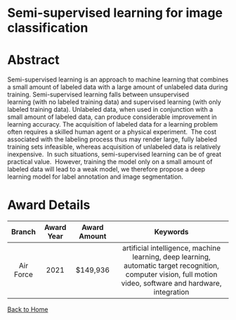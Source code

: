 
Semi-supervised learning for image classification
=================================================

# Abstract


Semi-supervised learning is an approach to machine learning that combines a small amount of labeled data with a large amount of unlabeled data during training. Semi-supervised learning falls between unsupervised learning (with no labeled training data) and supervised learning (with only labeled training data). Unlabeled data, when used in conjunction with a small amount of labeled data, can produce considerable improvement in learning accuracy. The acquisition of labeled data for a learning problem often requires a skilled human agent or a physical experiment.  The cost associated with the labeling process thus may render large, fully labeled training sets infeasible, whereas acquisition of unlabeled data is relatively inexpensive.  In such situations, semi-supervised learning can be of great practical value.  However, training the model only on a small amount of labeled data will lead to a weak model, we therefore propose a deep learning model for label annotation and image segmentation.  

# Award Details

|Branch|Award Year|Award Amount|Keywords|
| :---: | :---: | :---: | :---: |
|Air Force|2021|$149,936|artificial intelligence, machine learning, deep learning, automatic target recognition, computer vision, full motion video, software and hardware, integration|
  
  


[Back to Home](https://github.com/chrischow/dod_sbir_awards/Reports/DJ/#1767)